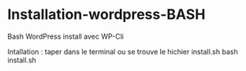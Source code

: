 # Installation-wordpress-BASH
Bash WordPress install avec WP-Cli

Intallation : taper dans le terminal ou se trouve le hichier install.sh
bash install.sh
